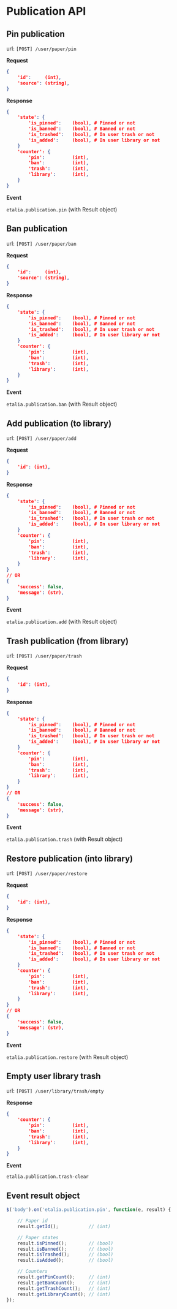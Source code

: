 Publication API
===============

## Pin publication

url: ```[POST] /user/paper/pin```

**Request**

```json
{
    'id':     (int),
    'source': (string),
}
```

**Response**

```json
{
    'state': {
        'is_pinned':    (bool), # Pinned or not
        'is_banned':    (bool), # Banned or not
        'is_trashed':   (bool), # In user trash or not
        'is_added':     (bool), # In user library or not
    }
    'counter': {
        'pin':          (int),
        'ban':          (int),
        'trash':        (int),
        'library':      (int),
    }
}
```

**Event**

```etalia.publication.pin``` (with Result object)


## Ban publication

url: ```[POST] /user/paper/ban```

**Request**

```json
{
    'id':     (int),
    'source': (string),
}
```

**Response**

```json
{
    'state': {
        'is_pinned':    (bool), # Pinned or not
        'is_banned':    (bool), # Banned or not
        'is_trashed':   (bool), # In user trash or not
        'is_added':     (bool), # In user library or not
    }
    'counter': {
        'pin':          (int),
        'ban':          (int),
        'trash':        (int),
        'library':      (int),
    }
}
```

**Event**

```etalia.publication.ban``` (with Result object)       


## Add publication (to library)

url: ```[POST] /user/paper/add```

**Request**

```json
{
    'id': (int),
}
```

**Response**

```json
{
    'state': {
        'is_pinned':    (bool), # Pinned or not
        'is_banned':    (bool), # Banned or not
        'is_trashed':   (bool), # In user trash or not
        'is_added':     (bool), # In user library or not
    }
    'counter': {
        'pin':          (int),
        'ban':          (int),
        'trash':        (int),
        'library':      (int),
    }
}
// OR
{
    'success': false,
    'message': (str),
}
```
           
**Event**

```etalia.publication.add``` (with Result object)


## Trash publication (from library)

url: ```[POST] /user/paper/trash```

**Request**

```json
{
    'id': (int),
}
```

**Response**

```json
{
    'state': {
        'is_pinned':    (bool), # Pinned or not
        'is_banned':    (bool), # Banned or not
        'is_trashed':   (bool), # In user trash or not
        'is_added':     (bool), # In user library or not
    }
    'counter': {
        'pin':          (int),
        'ban':          (int),
        'trash':        (int),
        'library':      (int),
    }
}
// OR
{
    'success': false,
    'message': (str),
}
```
               
**Event**

```etalia.publication.trash``` (with Result object)


## Restore publication (into library)

url: ```[POST] /user/paper/restore```

**Request**

```json
{
    'id': (int),
}
```

**Response**

```json
{
    'state': {
        'is_pinned':    (bool), # Pinned or not
        'is_banned':    (bool), # Banned or not
        'is_trashed':   (bool), # In user trash or not
        'is_added':     (bool), # In user library or not
    }
    'counter': {
        'pin':          (int),
        'ban':          (int),
        'trash':        (int),
        'library':      (int),
    }
}
// OR
{
    'success': false,
    'message': (str),
}
```
                      
**Event**

```etalia.publication.restore``` (with Result object)     


## Empty user library trash

url: ```[POST] /user/library/trash/empty```

**Response**

```json
{
    'counter': {
        'pin':          (int),
        'ban':          (int),
        'trash':        (int),
        'library':      (int),
    }
}
```

**Event**

```etalia.publication.trash-clear```


## Event result object

```javascript
$('body').on('etalia.publication.pin', function(e, result) {

    // Paper id
    result.getId();           // (int)

    // Paper states
    result.isPinned();        // (bool)
    result.isBanned();        // (bool)
    result.isTrashed();       // (bool)
    result.isAdded();         // (bool)

    // Counters
    result.getPinCount();     // (int)
    result.getBanCount();     // (int)
    result.getTrashCount();   // (int)
    result.getLibraryCount(); // (int)
});

```
